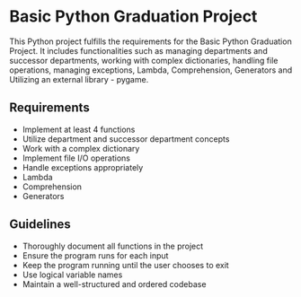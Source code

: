 # Basic Python Graduation Project

This Python project fulfills the requirements for the Basic Python Graduation Project. It includes functionalities such as managing departments and successor departments, working with complex dictionaries, handling file operations, managing exceptions, Lambda, Comprehension, Generators and Utilizing an external library - pygame.

## Requirements

- Implement at least 4 functions
- Utilize department and successor department concepts
- Work with a complex dictionary
- Implement file I/O operations
- Handle exceptions appropriately
- Lambda
- Comprehension
- Generators

## Guidelines

- Thoroughly document all functions in the project
- Ensure the program runs for each input
- Keep the program running until the user chooses to exit
- Use logical variable names
- Maintain a well-structured and ordered codebase
